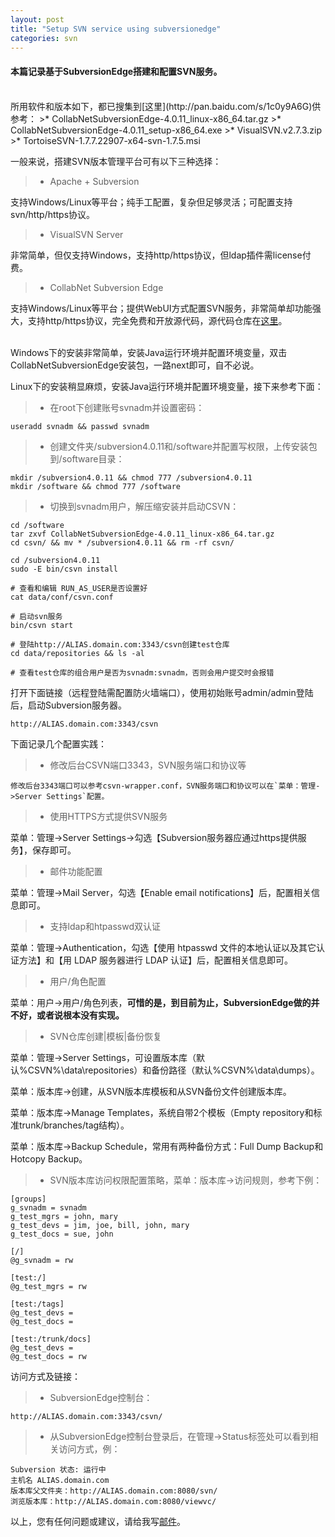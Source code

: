 ```yaml
---
layout: post
title: "Setup SVN service using subversionedge"
categories: svn
---
```

#### 本篇记录基于SubversionEdge搭建和配置SVN服务。
<br />
所用软件和版本如下，都已搜集到[这里](http://pan.baidu.com/s/1c0y9A6G)供参考：
>* CollabNetSubversionEdge-4.0.11_linux-x86_64.tar.gz
>* CollabNetSubversionEdge-4.0.11_setup-x86_64.exe
>* VisualSVN.v2.7.3.zip
>* TortoiseSVN-1.7.7.22907-x64-svn-1.7.5.msi

一般来说，搭建SVN版本管理平台可有以下三种选择：
>* Apache + Subversion

支持Windows/Linux等平台；纯手工配置，复杂但足够灵活；可配置支持svn/http/https协议。
>* VisualSVN Server

非常简单，但仅支持Windows，支持http/https协议，但ldap插件需license付费。
>* CollabNet Subversion Edge

支持Windows/Linux等平台；提供WebUI方式配置SVN服务，非常简单却功能强大，支持http/https协议，完全免费和开放源代码，源代码仓库在[这里](https://ctf.open.collab.net/sf/projects/svnedge/)。

<br />
Windows下的安装非常简单，安装Java运行环境并配置环境变量，双击CollabNetSubversionEdge安装包，一路next即可，自不必说。

Linux下的安装稍显麻烦，安装Java运行环境并配置环境变量，接下来参考下面：
>* 在root下创建账号svnadm并设置密码：

    useradd svnadm && passwd svnadm
>* 创建文件夹/subversion4.0.11和/software并配置写权限，上传安装包到/software目录：

    mkdir /subversion4.0.11 && chmod 777 /subversion4.0.11
    mkdir /software && chmod 777 /software

>* 切换到svnadm用户，解压缩安装并启动CSVN：

    cd /software
    tar zxvf CollabNetSubversionEdge-4.0.11_linux-x86_64.tar.gz
    cd csvn/ && mv * /subversion4.0.11 && rm -rf csvn/

    cd /subversion4.0.11
    sudo -E bin/csvn install

    # 查看和编辑 RUN_AS_USER是否设置好
    cat data/conf/csvn.conf

    # 启动svn服务
    bin/csvn start

    # 登陆http://ALIAS.domain.com:3343/csvn创建test仓库
    cd data/repositories && ls -al

    # 查看test仓库的组合用户是否为svnadm:svnadm，否则会用户提交时会报错

打开下面链接（远程登陆需配置防火墙端口），使用初始账号admin/admin登陆后，启动Subversion服务器。

    http://ALIAS.domain.com:3343/csvn

下面记录几个配置实践：

>* 修改后台CSVN端口3343，SVN服务端口和协议等

    修改后台3343端口可以参考csvn-wrapper.conf，SVN服务端口和协议可以在`菜单：管理->Server Settings`配置。

>* 使用HTTPS方式提供SVN服务

菜单：管理->Server Settings->勾选【Subversion服务器应通过https提供服务】，保存即可。
>* 邮件功能配置

菜单：管理->Mail Server，勾选【Enable email notifications】后，配置相关信息即可。
>* 支持ldap和htpasswd双认证

菜单：管理->Authentication，勾选【使用 htpasswd 文件的本地认证以及其它认证方法】和【用 LDAP 服务器进行 LDAP 认证】后，配置相关信息即可。
>* 用户/角色配置

菜单：用户->用户/角色列表，**可惜的是，到目前为止，SubversionEdge做的并不好，或者说根本没有实现。**
>* SVN仓库创建|模板|备份恢复

菜单：管理->Server Settings，可设置版本库（默认%CSVN%\data\repositories）和备份路径（默认%CSVN%\data\dumps）。

菜单：版本库->创建，从SVN版本库模板和从SVN备份文件创建版本库。

菜单：版本库->Manage Templates，系统自带2个模板（Empty repository和标准trunk/branches/tag结构）。

菜单：版本库->Backup Schedule，常用有两种备份方式：Full Dump Backup和Hotcopy Backup。
>* SVN版本库访问权限配置策略，菜单：版本库->访问规则，参考下例：

	[groups]
    g_svnadm = svnadm
    g_test_mgrs = john, mary
	g_test_devs = jim, joe, bill, john, mary
	g_test_docs = sue, john

	[/]
	@g_svnadm = rw

	[test:/]
	@g_test_mgrs = rw

	[test:/tags]
	@g_test_devs =
    @g_test_docs =

	[test:/trunk/docs]
    @g_test_devs =
	@g_test_docs = rw

访问方式及链接：

>* SubversionEdge控制台：

    http://ALIAS.domain.com:3343/csvn/

>* 从SubversionEdge控制台登录后，在管理->Status标签处可以看到相关访问方式，例：

    Subversion 状态: 运行中
	主机名 ALIAS.domain.com
	版本库父文件夹：http://ALIAS.domain.com:8080/svn/
	浏览版本库：http://ALIAS.domain.com:8080/viewvc/

以上，您有任何问题或建议，请给我写[邮件](mailto:yinwer81@gmail.com)。
